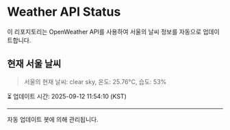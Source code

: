 
# Weather API Status

이 리포지토리는 OpenWeather API를 사용하여 서울의 날씨 정보를 자동으로 업데이트합니다.

## 현재 서울 날씨
> 서울의 현재 날씨: clear sky, 온도: 25.76°C, 습도: 53%

⏳ 업데이트 시간: 2025-09-12 11:54:10 (KST)

---
자동 업데이트 봇에 의해 관리됩니다.
